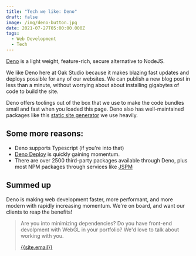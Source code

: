 ```yaml
---
title: "Tech we like: Deno"
draft: false
image: /img/deno-button.jpg
date: 2021-07-27T05:00:00.000Z
tags:
  - Web Development
  - Tech
---
```


[Deno](https://deno.land) is a light weight, feature-rich, secure alternative to NodeJS.

We like Deno here at Oak Studio because it makes blazing fast updates and deploys possible for any of our websites. We can publish a new blog post in less than a minute, without worrying about about installing gigabytes of code to build the site.

Deno offers toolings out of the box that we use to make the code bundles small and fast when you loaded this page. Deno also has well-maintained packages like this [static site generator](https://lumeland.github.io) we use heavily.

## Some more reasons:
- Deno supports Typescript (if you're into that)
- [Deno Deploy](https://deno.com/blog/deploy-beta1) is quickly gaining momentum.
- There are over 2500 third-party packages available through Deno, plus most NPM packages through services like [JSPM](https://jspm.org/)

## Summed up
Deno is making web development faster, more performant, and more modern with rapidly increasing momentum. We're on board, and want our clients to reap the benefits!

> Are you into minimizing dependencies? Do you have front-end devolpment with WebGL in your portfolio? We'd love to talk about working with you.
>
>[{{site.email}}](mailto:{{site.email}})
